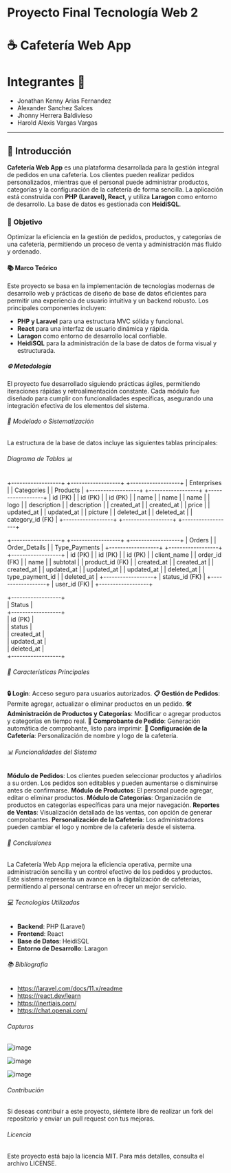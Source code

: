 # Proyecto Final Tecnología Web 2

# ☕ Cafetería Web App

# Integrantes 👥
- Jonathan Kenny Arias Fernandez
- Alexander Sanchez Salces
- Jhonny Herrera Baldivieso
- Harold Alexis Vargas Vargas

---

## 🌟 Introducción
**Cafetería Web App** es una plataforma desarrollada para la gestión integral de pedidos en una cafetería. Los clientes pueden realizar pedidos personalizados, mientras que el personal puede administrar productos, categorías y la configuración de la cafetería de forma sencilla. La aplicación está construida con **PHP (Laravel), React**, y utiliza **Laragon** como entorno de desarrollo. La base de datos es gestionada con **HeidiSQL**.

### 🎯 Objetivo
Optimizar la eficiencia en la gestión de pedidos, productos, y categorías de una cafetería, permitiendo un proceso de venta y administración más fluido y ordenado.

#### 📚 Marco Teórico
Este proyecto se basa en la implementación de tecnologías modernas de desarrollo web y prácticas de diseño de base de datos eficientes para permitir una experiencia de usuario intuitiva y un backend robusto. Los principales componentes incluyen:
- **PHP y Laravel** para una estructura MVC sólida y funcional.
- **React** para una interfaz de usuario dinámica y rápida.
- **Laragon** como entorno de desarrollo local confiable.
- **HeidiSQL** para la administración de la base de datos de forma visual y estructurada.

##### ⚙️ Metodología
El proyecto fue desarrollado siguiendo prácticas ágiles, permitiendo iteraciones rápidas y retroalimentación constante. Cada módulo fue diseñado para cumplir con funcionalidades específicas, asegurando una integración efectiva de los elementos del sistema.

###### 🧩 Modelado o Sistematización
La estructura de la base de datos incluye las siguientes tablas principales:

###### Diagrama de Tablas 📊


+------------------+        +------------------+       +------------------+
|   Enterprises    |        |     Categories   |       |     Products     |
+------------------+        +------------------+       +------------------+
| id (PK)          |        | id (PK)          |       | id (PK)          |
| name             |        | name             |       | name             |
| logo             |        | description      |       | description      |
| created_at       |        | created_at       |       | price            |
| updated_at       |        | updated_at       |       | picture          |
| deleted_at       |        | deleted_at       |       | category_id (FK) |
+------------------+        +------------------+       +------------------+

+------------------+        +------------------+       +------------------+
|    Orders        |        |   Order_Details  |       |   Type_Payments  |
+------------------+        +------------------+       +------------------+
| id (PK)          |        | id (PK)          |       | id (PK)          |
| client_name      |        | order_id (FK)    |       | name             |
| subtotal         |        | product_id (FK)  |       | created_at       |
| created_at       |        | created_at       |       | updated_at       |
| updated_at       |        | updated_at       |       | deleted_at       |
| type_payment_id  |        | deleted_at       |       +------------------+
| status_id (FK)   |        +------------------+
| user_id (FK)     |
+------------------+

+------------------+        
|     Status       |        
+------------------+        
| id (PK)          |        
| status           |        
| created_at       |        
| updated_at       |        
| deleted_at       |        
+------------------+

###### 📑 Características Principales 
**🔒 Login**: Acceso seguro para usuarios autorizados.
**📋 Gestión de Pedidos**: Permite agregar, actualizar o eliminar productos en un pedido.
**🛠️ Administración de Productos y Categorías**: Modificar o agregar productos y categorías en tiempo real.
**🧾 Comprobante de Pedido**: Generación automática de comprobante, listo para imprimir.
**🏢 Configuración de la Cafetería**: Personalización de nombre y logo de la cafetería.

###### 📊 Funcionalidades del Sistema
**Módulo de Pedidos**: Los clientes pueden seleccionar productos y añadirlos a su orden. Los pedidos son editables y pueden aumentarse o disminuirse antes de confirmarse.
**Módulo de Productos**: El personal puede agregar, editar o eliminar productos.
**Módulo de Categorías**: Organización de productos en categorías específicas para una mejor navegación.
**Reportes de Ventas**: Visualización detallada de las ventas, con opción de generar comprobantes.
**Personalización de la Cafetería**: Los administradores pueden cambiar el logo y nombre de la cafetería desde el sistema.

###### 📑 Conclusiones
La Cafetería Web App mejora la eficiencia operativa, permite una administración sencilla y un control efectivo de los pedidos y productos. Este sistema representa un avance en la digitalización de cafeterías, permitiendo al personal centrarse en ofrecer un mejor servicio.

###### 💻 Tecnologías Utilizadas
- **Backend**: PHP (Laravel)
- **Frontend**: React
- **Base de Datos**: HeidiSQL
- **Entorno de Desarrollo**: Laragon

###### 📚 Bibliografia
- https://laravel.com/docs/11.x/readme
- https://react.dev/learn
- https://inertiajs.com/
- https://chat.openai.com/

###### Capturas

![image](https://github.com/user-attachments/assets/f9d6ef13-d1f5-4421-82d2-af6930f7c112)

![image](https://github.com/user-attachments/assets/aa426830-a5a4-4f87-852c-1a6d29512606)

![image](https://github.com/user-attachments/assets/88388f31-2131-466d-a586-7bd0fdb86bc0)

###### Contribución

Si deseas contribuir a este proyecto, siéntete libre de realizar un fork del repositorio y enviar un pull request con tus mejoras.

###### Licencia

Este proyecto está bajo la licencia MIT. Para más detalles, consulta el archivo LICENSE.

